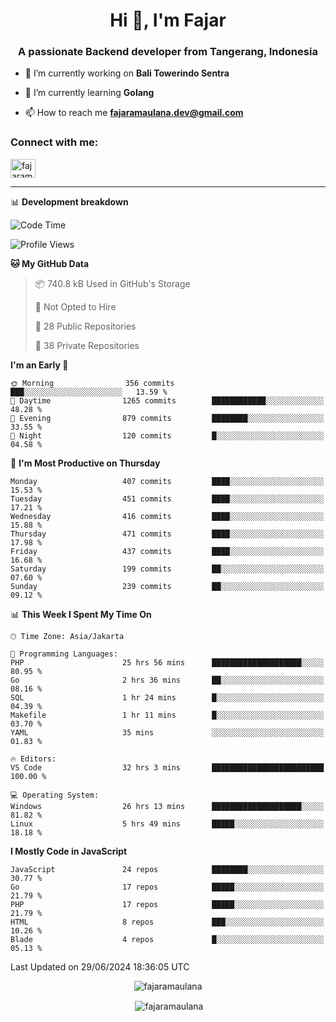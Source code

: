 <h1 align="center">Hi 👋, I'm Fajar</h1>
<h3 align="center">A passionate Backend developer from Tangerang, Indonesia</h3>

<!-- <p align="left"> <img src="https://komarev.com/ghpvc/?username=fajaramaulana&label=Profile%20views&color=0e75b6&style=flat" alt="fajaramaulana" /> </p> -->

- 🔭 I’m currently working on **Bali Towerindo Sentra**

- 🌱 I’m currently learning **Golang**

- 📫 How to reach me **fajaramaulana.dev@gmail.com**

<h3 align="left">Connect with me:</h3>
<p align="left">
<a href="https://linkedin.com/in/fajar-agus-maulana-73533a180/" target="blank"><img align="center" src="https://raw.githubusercontent.com/rahuldkjain/github-profile-readme-generator/master/src/images/icons/Social/linked-in-alt.svg" alt="fajaramaulana" height="30" width="40" /></a>
</p>

-------

📊 **Development breakdown**
<!--START_SECTION:waka-->
![Code Time](http://img.shields.io/badge/Code%20Time-2%2C049%20hrs%2013%20mins-blue)

![Profile Views](http://img.shields.io/badge/Profile%20Views-0-blue)

**🐱 My GitHub Data** 

> 📦 740.8 kB Used in GitHub's Storage 
 > 
> 🚫 Not Opted to Hire
 > 
> 📜 28 Public Repositories 
 > 
> 🔑 38 Private Repositories 
 > 
**I'm an Early 🐤** 

```text
🌞 Morning                356 commits         ███░░░░░░░░░░░░░░░░░░░░░░   13.59 % 
🌆 Daytime                1265 commits        ████████████░░░░░░░░░░░░░   48.28 % 
🌃 Evening                879 commits         ████████░░░░░░░░░░░░░░░░░   33.55 % 
🌙 Night                  120 commits         █░░░░░░░░░░░░░░░░░░░░░░░░   04.58 % 
```
📅 **I'm Most Productive on Thursday** 

```text
Monday                   407 commits         ████░░░░░░░░░░░░░░░░░░░░░   15.53 % 
Tuesday                  451 commits         ████░░░░░░░░░░░░░░░░░░░░░   17.21 % 
Wednesday                416 commits         ████░░░░░░░░░░░░░░░░░░░░░   15.88 % 
Thursday                 471 commits         ████░░░░░░░░░░░░░░░░░░░░░   17.98 % 
Friday                   437 commits         ████░░░░░░░░░░░░░░░░░░░░░   16.68 % 
Saturday                 199 commits         ██░░░░░░░░░░░░░░░░░░░░░░░   07.60 % 
Sunday                   239 commits         ██░░░░░░░░░░░░░░░░░░░░░░░   09.12 % 
```


📊 **This Week I Spent My Time On** 

```text
🕑︎ Time Zone: Asia/Jakarta

💬 Programming Languages: 
PHP                      25 hrs 56 mins      ████████████████████░░░░░   80.95 % 
Go                       2 hrs 36 mins       ██░░░░░░░░░░░░░░░░░░░░░░░   08.16 % 
SQL                      1 hr 24 mins        █░░░░░░░░░░░░░░░░░░░░░░░░   04.39 % 
Makefile                 1 hr 11 mins        █░░░░░░░░░░░░░░░░░░░░░░░░   03.70 % 
YAML                     35 mins             ░░░░░░░░░░░░░░░░░░░░░░░░░   01.83 % 

🔥 Editors: 
VS Code                  32 hrs 3 mins       █████████████████████████   100.00 % 

💻 Operating System: 
Windows                  26 hrs 13 mins      ████████████████████░░░░░   81.82 % 
Linux                    5 hrs 49 mins       █████░░░░░░░░░░░░░░░░░░░░   18.18 % 
```

**I Mostly Code in JavaScript** 

```text
JavaScript               24 repos            ████████░░░░░░░░░░░░░░░░░   30.77 % 
Go                       17 repos            █████░░░░░░░░░░░░░░░░░░░░   21.79 % 
PHP                      17 repos            █████░░░░░░░░░░░░░░░░░░░░   21.79 % 
HTML                     8 repos             ███░░░░░░░░░░░░░░░░░░░░░░   10.26 % 
Blade                    4 repos             █░░░░░░░░░░░░░░░░░░░░░░░░   05.13 % 
```




 Last Updated on 29/06/2024 18:36:05 UTC
<!--END_SECTION:waka-->
<p align="center"><img align="center" src="https://github-readme-stats.vercel.app/api/top-langs?username=fajaramaulana&show_icons=true&locale=en&layout=compact" alt="fajaramaulana" /></p>

<p align="center">&nbsp;<img align="center" src="https://github-readme-stats.vercel.app/api?username=fajaramaulana&show_icons=true&locale=en" alt="fajaramaulana" /></p>
